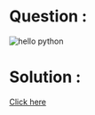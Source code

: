 # Question :
![hello python](https://github.com/prabhu30/coding/blob/main/Edyst/Python%20-%20Intro%20to%20Advanced/03_print%20python/image.png)

# Solution :
[Click here](https://github.com/prabhu30/coding/tree/main/Edyst/Python%20-%20Intro%20to%20Advanced/01_hello%20python/solution.py)

